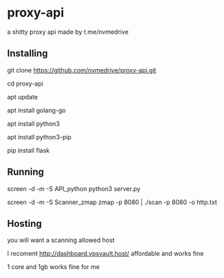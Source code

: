 # proxy-api
a shitty proxy api made by t.me/nvmedrive



## Installing

git clone https://github.com/nvmedrive/proxy-api.git

cd proxy-api

apt update 

apt install golang-go

apt install python3

apt install python3-pip

pip install flask


## Running

screen -d -m -S API_python python3 server.py

screen -d -m -S Scanner_zmap zmap -p 8080 | ./scan -p 8080 -o http.txt


## Hosting

you will want a scanning allowed host

I recoment http://dashboard.vpsvault.host/ affordable and works fine

1 core and 1gb works fine for me
